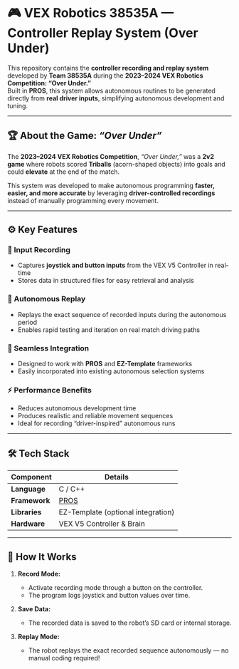 # 🎮 VEX Robotics 38535A — Controller Replay System (Over Under)

This repository contains the **controller recording and replay system** developed by **Team 38535A** during the **2023–2024 VEX Robotics Competition: “Over Under.”**  
Built in **PROS**, this system allows autonomous routines to be generated directly from **real driver inputs**, simplifying autonomous development and tuning.

---

## 🏆 About the Game: *“Over Under”*

The **2023–2024 VEX Robotics Competition**, *“Over Under,”* was a **2v2 game** where robots scored **Triballs** (acorn-shaped objects) into goals and could **elevate** at the end of the match.  

This system was developed to make autonomous programming **faster, easier, and more accurate** by leveraging **driver-controlled recordings** instead of manually programming every movement.

---

## ⚙️ Key Features

### 🎥 Input Recording
- Captures **joystick and button inputs** from the VEX V5 Controller in real-time  
- Stores data in structured files for easy retrieval and analysis  

### 🔁 Autonomous Replay
- Replays the exact sequence of recorded inputs during the autonomous period  
- Enables rapid testing and iteration on real match driving paths  

### 🧩 Seamless Integration
- Designed to work with **PROS** and **EZ-Template** frameworks  
- Easily incorporated into existing autonomous selection systems  

### ⚡ Performance Benefits
- Reduces autonomous development time  
- Produces realistic and reliable movement sequences  
- Ideal for recording “driver-inspired” autonomous runs

---

## 🛠️ Tech Stack

| Component | Details |
|------------|----------|
| **Language** | C / C++ |
| **Framework** | [PROS](https://pros.cs.purdue.edu/) |
| **Libraries** | EZ-Template (optional integration) |
| **Hardware** | VEX V5 Controller & Brain |

---

## 🧠 How It Works

1. **Record Mode:**  
   - Activate recording mode through a button on the controller.  
   - The program logs joystick and button values over time.  

2. **Save Data:**  
   - The recorded data is saved to the robot’s SD card or internal storage.  

3. **Replay Mode:**  
   - The robot replays the exact recorded sequence autonomously — no manual coding required!  

